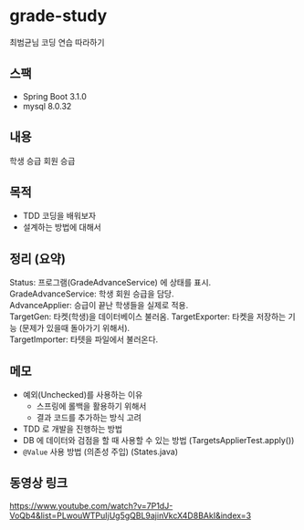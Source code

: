 # grade-study
최범균님 코딩 연습 따라하기

## 스팩
* Spring Boot 3.1.0
* mysql 8.0.32

## 내용
학생 승급 회원 승급

## 목적
* TDD 코딩을 배워보자
* 설계하는 방법에 대해서

## 정리 (요약)
Status: 프로그램(GradeAdvanceService) 에 상태를 표시.  
GradeAdvanceService: 학생 회원 승급을 담당.  
AdvanceApplier: 승급이 끝난 학생들을 실제로 적용.  
TargetGen: 타켓(학생)을 데이터베이스 불러옴. 
TargetExporter: 타켓을 저장하는 기능 (문제가 있을때 돌아가기 위해서).  
TargetImporter: 타텟을 파일에서 불러온다.  

## 메모
* 예외(Unchecked)를 사용하는 이유 
  * 스프링에 롤백을 활용하기 위해서 
  * 결과 코드를 추가하는 방식 고려 
* TDD 로 개발을 진행하는 방법
* DB 에 데이터와 검점을 할 때 사용할 수 있는 방법 (TargetsApplierTest.apply())
* `@Value` 사용 방법 (의존성 주입) (States.java)

## 동영상 링크
https://www.youtube.com/watch?v=7P1dJ-VoQb4&list=PLwouWTPuIjUg5gQBL9ajinVkcX4D8BAkI&index=3
